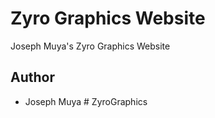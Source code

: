 # Zyro Graphics Website

Joseph Muya's Zyro Graphics Website

## Author

* Joseph Muya
#   Z y r o G r a p h i c s  
 